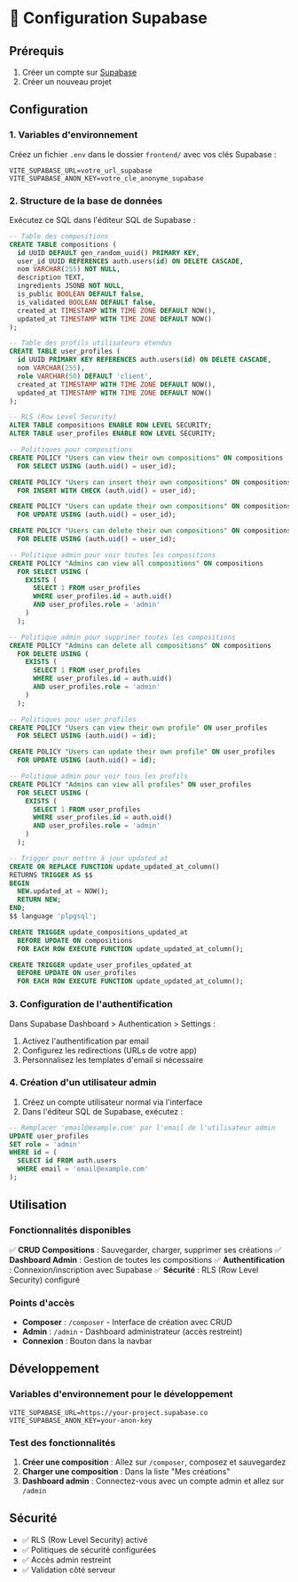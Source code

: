 # 🔧 Configuration Supabase

## Prérequis

1. Créer un compte sur [Supabase](https://supabase.com)
2. Créer un nouveau projet

## Configuration

### 1. Variables d'environnement

Créez un fichier `.env` dans le dossier `frontend/` avec vos clés Supabase :

```env
VITE_SUPABASE_URL=votre_url_supabase
VITE_SUPABASE_ANON_KEY=votre_cle_anonyme_supabase
```

### 2. Structure de la base de données

Exécutez ce SQL dans l'éditeur SQL de Supabase :

```sql
-- Table des compositions
CREATE TABLE compositions (
  id UUID DEFAULT gen_random_uuid() PRIMARY KEY,
  user_id UUID REFERENCES auth.users(id) ON DELETE CASCADE,
  nom VARCHAR(255) NOT NULL,
  description TEXT,
  ingredients JSONB NOT NULL,
  is_public BOOLEAN DEFAULT false,
  is_validated BOOLEAN DEFAULT false,
  created_at TIMESTAMP WITH TIME ZONE DEFAULT NOW(),
  updated_at TIMESTAMP WITH TIME ZONE DEFAULT NOW()
);

-- Table des profils utilisateurs étendus
CREATE TABLE user_profiles (
  id UUID PRIMARY KEY REFERENCES auth.users(id) ON DELETE CASCADE,
  nom VARCHAR(255),
  role VARCHAR(50) DEFAULT 'client',
  created_at TIMESTAMP WITH TIME ZONE DEFAULT NOW(),
  updated_at TIMESTAMP WITH TIME ZONE DEFAULT NOW()
);

-- RLS (Row Level Security)
ALTER TABLE compositions ENABLE ROW LEVEL SECURITY;
ALTER TABLE user_profiles ENABLE ROW LEVEL SECURITY;

-- Politiques pour compositions
CREATE POLICY "Users can view their own compositions" ON compositions
  FOR SELECT USING (auth.uid() = user_id);

CREATE POLICY "Users can insert their own compositions" ON compositions
  FOR INSERT WITH CHECK (auth.uid() = user_id);

CREATE POLICY "Users can update their own compositions" ON compositions
  FOR UPDATE USING (auth.uid() = user_id);

CREATE POLICY "Users can delete their own compositions" ON compositions
  FOR DELETE USING (auth.uid() = user_id);

-- Politique admin pour voir toutes les compositions
CREATE POLICY "Admins can view all compositions" ON compositions
  FOR SELECT USING (
    EXISTS (
      SELECT 1 FROM user_profiles 
      WHERE user_profiles.id = auth.uid() 
      AND user_profiles.role = 'admin'
    )
  );

-- Politique admin pour supprimer toutes les compositions
CREATE POLICY "Admins can delete all compositions" ON compositions
  FOR DELETE USING (
    EXISTS (
      SELECT 1 FROM user_profiles 
      WHERE user_profiles.id = auth.uid() 
      AND user_profiles.role = 'admin'
    )
  );

-- Politiques pour user_profiles
CREATE POLICY "Users can view their own profile" ON user_profiles
  FOR SELECT USING (auth.uid() = id);

CREATE POLICY "Users can update their own profile" ON user_profiles
  FOR UPDATE USING (auth.uid() = id);

-- Politique admin pour voir tous les profils
CREATE POLICY "Admins can view all profiles" ON user_profiles
  FOR SELECT USING (
    EXISTS (
      SELECT 1 FROM user_profiles 
      WHERE user_profiles.id = auth.uid() 
      AND user_profiles.role = 'admin'
    )
  );

-- Trigger pour mettre à jour updated_at
CREATE OR REPLACE FUNCTION update_updated_at_column()
RETURNS TRIGGER AS $$
BEGIN
  NEW.updated_at = NOW();
  RETURN NEW;
END;
$$ language 'plpgsql';

CREATE TRIGGER update_compositions_updated_at 
  BEFORE UPDATE ON compositions 
  FOR EACH ROW EXECUTE FUNCTION update_updated_at_column();

CREATE TRIGGER update_user_profiles_updated_at 
  BEFORE UPDATE ON user_profiles 
  FOR EACH ROW EXECUTE FUNCTION update_updated_at_column();
```

### 3. Configuration de l'authentification

Dans Supabase Dashboard > Authentication > Settings :

1. Activez l'authentification par email
2. Configurez les redirections (URLs de votre app)
3. Personnalisez les templates d'email si nécessaire

### 4. Création d'un utilisateur admin

1. Créez un compte utilisateur normal via l'interface
2. Dans l'éditeur SQL de Supabase, exécutez :

```sql
-- Remplacer 'email@example.com' par l'email de l'utilisateur admin
UPDATE user_profiles 
SET role = 'admin' 
WHERE id = (
  SELECT id FROM auth.users 
  WHERE email = 'email@example.com'
);
```

## Utilisation

### Fonctionnalités disponibles

✅ **CRUD Compositions** : Sauvegarder, charger, supprimer ses créations
✅ **Dashboard Admin** : Gestion de toutes les compositions
✅ **Authentification** : Connexion/inscription avec Supabase
✅ **Sécurité** : RLS (Row Level Security) configuré

### Points d'accès

- **Composer** : `/composer` - Interface de création avec CRUD
- **Admin** : `/admin` - Dashboard administrateur (accès restreint)
- **Connexion** : Bouton dans la navbar

## Développement

### Variables d'environnement pour le développement

```env
VITE_SUPABASE_URL=https://your-project.supabase.co
VITE_SUPABASE_ANON_KEY=your-anon-key
```

### Test des fonctionnalités

1. **Créer une composition** : Allez sur `/composer`, composez et sauvegardez
2. **Charger une composition** : Dans la liste "Mes créations"
3. **Dashboard admin** : Connectez-vous avec un compte admin et allez sur `/admin`

## Sécurité

- ✅ RLS (Row Level Security) activé
- ✅ Politiques de sécurité configurées
- ✅ Accès admin restreint
- ✅ Validation côté serveur 